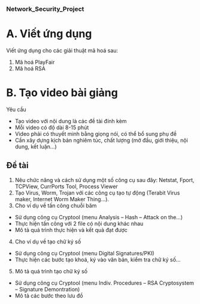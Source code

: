 ### Network_Security_Project
# A. Viết ứng dụng
Viết ứng dụng cho các giải thuật mã hoá sau:
1. Mã hoá PlayFair
2. Mã hoá RSA
# B. Tạo video bài giảng
Yêu cầu
  - Tạo video với nội dung là các đề tài đính kèm
  - Mỗi video có độ dài 8-15 phút
  - Video phải có thuyết minh bằng giọng nói, có thể bổ sung phụ đề
  - Cần xây dựng kịch bản nghiêm túc, chất lượng (mở đầu, giới thiệu, nội dung, kết luận…)
## Đề tài
1. Nêu chức năng và cách sử dụng một số công cụ sau đây: Netstat, Fport, TCPView, CurrPorts Tool, Process Viewer
2. Tạo Virus, Worm, Trojan với các công cụ tạo tự động (Terabit Virus maker, Internet Worm Maker Thing…).
3. Cho ví dụ về tấn công chuỗi băm 
  - Sử dụng công cụ Cryptool (menu Analysis – Hash – Attack on the…)
  - Thực hiện tấn công với 2 file có nội dung khác nhau
  - Mô tả quá trình thực hiện và kết quả đạt được
4. Cho ví dụ về tạo chữ ký số
  - Sử dụng công cụ Cryptool (menu Digital Signatures/PKI)
  - Thực hiện các bước tạo khoá, ký vào văn bản, kiểm tra chữ ký số…
5. Mô tả quá trình tạo chữ ký số
  - Sử dụng công cụ Cryptool (menu Indiv. Procedures – RSA Cryptosystem – Signature Demontration)
  - Mô tả các bước theo lưu đồ
